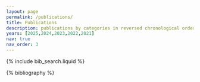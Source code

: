 ```yaml
---
layout: page
permalink: /publications/
title: Publications
description: publications by categories in reversed chronological order. generated by jekyll-scholar.
years: [2025,2024,2023,2022,2021]
nav: true
nav_order: 3
---
```


<!-- _pages/publications.md -->

<!-- Bibsearch Feature -->

{% include bib_search.liquid %}

<div class="publications">

{% bibliography %}

</div>
